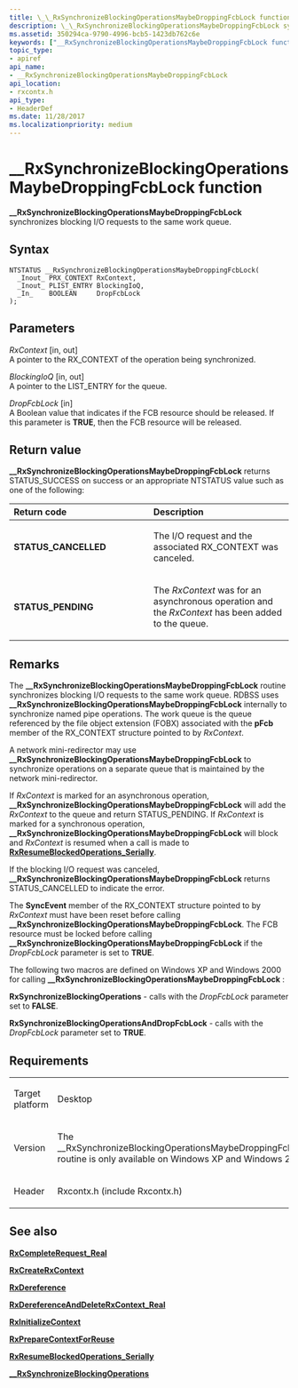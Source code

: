 ```yaml
---
title: \_\_RxSynchronizeBlockingOperationsMaybeDroppingFcbLock function
description: \_\_RxSynchronizeBlockingOperationsMaybeDroppingFcbLock synchronizes blocking I/O requests to the same work queue.
ms.assetid: 350294ca-9790-4996-bcb5-1423db762c6e
keywords: ["__RxSynchronizeBlockingOperationsMaybeDroppingFcbLock function Installable File System Drivers"]
topic_type:
- apiref
api_name:
- __RxSynchronizeBlockingOperationsMaybeDroppingFcbLock
api_location:
- rxcontx.h
api_type:
- HeaderDef
ms.date: 11/28/2017
ms.localizationpriority: medium
---
```


# \_\_RxSynchronizeBlockingOperationsMaybeDroppingFcbLock function


**\_\_RxSynchronizeBlockingOperationsMaybeDroppingFcbLock** synchronizes blocking I/O requests to the same work queue.

Syntax
------

```ManagedCPlusPlus
NTSTATUS __RxSynchronizeBlockingOperationsMaybeDroppingFcbLock(
  _Inout_ PRX_CONTEXT RxContext,
  _Inout_ PLIST_ENTRY BlockingIoQ,
  _In_    BOOLEAN     DropFcbLock
);
```

Parameters
----------

*RxContext* \[in, out\]  
A pointer to the RX\_CONTEXT of the operation being synchronized.

*BlockingIoQ* \[in, out\]  
A pointer to the LIST\_ENTRY for the queue.

*DropFcbLock* \[in\]  
A Boolean value that indicates if the FCB resource should be released. If this parameter is **TRUE**, then the FCB resource will be released.

Return value
------------

**\_\_RxSynchronizeBlockingOperationsMaybeDroppingFcbLock** returns STATUS\_SUCCESS on success or an appropriate NTSTATUS value such as one of the following:

<table>
<colgroup>
<col width="50%" />
<col width="50%" />
</colgroup>
<thead>
<tr class="header">
<th align="left">Return code</th>
<th align="left">Description</th>
</tr>
</thead>
<tbody>
<tr class="odd">
<td align="left"><strong>STATUS_CANCELLED</strong></td>
<td align="left"><p>The I/O request and the associated RX_CONTEXT was canceled.</p></td>
</tr>
<tr class="even">
<td align="left"><strong>STATUS_PENDING</strong></td>
<td align="left"><p>The <em>RxContext</em> was for an asynchronous operation and the <em>RxContext</em> has been added to the queue.</p></td>
</tr>
</tbody>
</table>

 

Remarks
-------

The **\_\_RxSynchronizeBlockingOperationsMaybeDroppingFcbLock** routine synchronizes blocking I/O requests to the same work queue. RDBSS uses **\_\_RxSynchronizeBlockingOperationsMaybeDroppingFcbLock** internally to synchronize named pipe operations. The work queue is the queue referenced by the file object extension (FOBX) associated with the **pFcb** member of the RX\_CONTEXT structure pointed to by *RxContext*.

A network mini-redirector may use **\_\_RxSynchronizeBlockingOperationsMaybeDroppingFcbLock** to synchronize operations on a separate queue that is maintained by the network mini-redirector.

If *RxContext* is marked for an asynchronous operation, **\_\_RxSynchronizeBlockingOperationsMaybeDroppingFcbLock** will add the *RxContext* to the queue and return STATUS\_PENDING. If *RxContext* is marked for a synchronous operation, **\_\_RxSynchronizeBlockingOperationsMaybeDroppingFcbLock** will block and *RxContext* is resumed when a call is made to [**RxResumeBlockedOperations\_Serially**](https://msdn.microsoft.com/library/windows/hardware/ff554701).

If the blocking I/O request was canceled, **\_\_RxSynchronizeBlockingOperationsMaybeDroppingFcbLock** returns STATUS\_CANCELLED to indicate the error.

The **SyncEvent** member of the RX\_CONTEXT structure pointed to by *RxContext* must have been reset before calling **\_\_RxSynchronizeBlockingOperationsMaybeDroppingFcbLock**. The FCB resource must be locked before calling **\_\_RxSynchronizeBlockingOperationsMaybeDroppingFcbLock** if the *DropFcbLock* parameter is set to **TRUE**.

The following two macros are defined on Windows XP and Windows 2000 for calling **\_\_RxSynchronizeBlockingOperationsMaybeDroppingFcbLock** :

**RxSynchronizeBlockingOperations** - calls with the *DropFcbLock* parameter set to **FALSE**.

**RxSynchronizeBlockingOperationsAndDropFcbLock** - calls with the *DropFcbLock* parameter set to **TRUE**.

Requirements
------------

<table>
<colgroup>
<col width="50%" />
<col width="50%" />
</colgroup>
<tbody>
<tr class="odd">
<td align="left"><p>Target platform</p></td>
<td align="left">Desktop</td>
</tr>
<tr class="even">
<td align="left"><p>Version</p></td>
<td align="left"><p>The __RxSynchronizeBlockingOperationsMaybeDroppingFcbLock routine is only available on Windows XP and Windows 2000.</p></td>
</tr>
<tr class="odd">
<td align="left"><p>Header</p></td>
<td align="left">Rxcontx.h (include Rxcontx.h)</td>
</tr>
</tbody>
</table>

## See also


[**RxCompleteRequest\_Real**](https://msdn.microsoft.com/library/windows/hardware/ff554348)

[**RxCreateRxContext**](https://msdn.microsoft.com/library/windows/hardware/ff554367)

[**RxDereference**](https://msdn.microsoft.com/library/windows/hardware/ff554388)

[**RxDereferenceAndDeleteRxContext\_Real**](https://msdn.microsoft.com/library/windows/hardware/ff554393)

[**RxInitializeContext**](https://msdn.microsoft.com/library/windows/hardware/ff554502)

[**RxPrepareContextForReuse**](https://msdn.microsoft.com/library/windows/hardware/ff554643)

[**RxResumeBlockedOperations\_Serially**](https://msdn.microsoft.com/library/windows/hardware/ff554701)

[**\_\_RxSynchronizeBlockingOperations**](https://msdn.microsoft.com/library/windows/hardware/ff557377)

 

 







